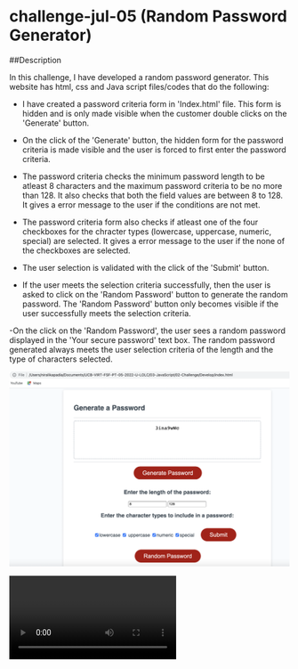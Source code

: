# challenge-jul-05 (Random Password Generator)

##Description

In this challenge, I have developed a random password generator. This website has html, css and Java script files/codes that do the following:

- I have created a password criteria form in 'Index.html' file. This form is hidden and is only made visible when the customer double clicks on the 'Generate' button. 

- On the click of the 'Generate' button, the hidden form for the password criteria is made visible and the user is forced to first enter the password criteria.

- The password criteria checks the minimum password length to be atleast 8 characters and the maximum password criteria to be no more than 128. It also checks that both the field values are between 8 to 128. It gives a error message to the user if the conditions are not met.

- The password criteria form also checks if atleast one of the four checkboxes for the chracter types (lowercase, uppercase, numeric, special) are selected. It gives a error message to the user if the none of the checkboxes are selected.

- The user selection is validated with the click of the 'Submit' button.

- If the user meets the selection criteria successfully, then the user is asked to click on the 'Random Password' button to generate the random password. The 'Random Password' button only becomes visible if the user successfully meets the selection criteria.

-On the click on the 'Random Password', the user sees a random password displayed in the 'Your secure password' text box. The random password generated always meets the user selection criteria of the length and the type of characters selected.

![image](./Assets/images/screenshot.jpg)

![video](./Assets/images/video.mov)


